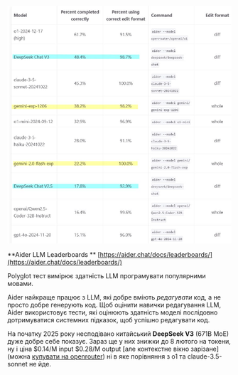 <!--
date: 2025-01-05T13:09:01
photo: ![Photo](2025-01-05-13-09-01.jpg)


-->

![Photo](2025-01-05-13-09-01.jpg)

**Aider LLM Leaderboards ** [https://aider.chat/docs/leaderboards/](https://aider.chat/docs/leaderboards/)

Polyglot тест вимірює здатність LLM програмувати популярними мовами.

Aider найкраще працює з LLM, які добре вміють _редагувати_ код, а не просто добре генерують код. Щоб оцінити навички редагування LLM, Aider використовує тести, які оцінюють здатність моделі послідовно дотримуватися системних підказок, щоб успішно редагувати код.


На початку 2025 року несподівано китайський **DeepSeek V3** (671B MoE) дуже добре себе показує. Зараз ще у них знижки до 8 лютого на токени, ну і ціна $0.14/M input $0.28/M output [але контекстне вікно зарізане] (можна  [купувати на openrouter](https://openrouter.ai/deepseek/deepseek-chat)) ні в яке порівняння з о1 та claude-3.5-sonnet не йде.